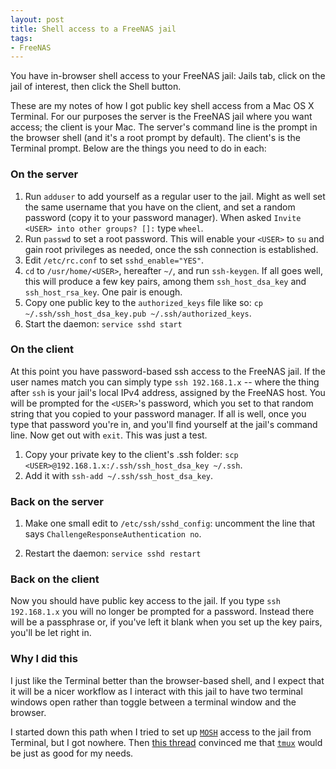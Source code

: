 ```yaml
---
layout: post
title: Shell access to a FreeNAS jail
tags:
- FreeNAS
---
```


You have in-browser shell access to your FreeNAS jail: Jails tab, click on the jail of interest, then click the Shell button. 

These are my notes of how I got public key shell access from a Mac OS X Terminal. For our purposes the server is the FreeNAS jail where you want access; the client is your Mac. The server's command line is the prompt in the browser shell (and it's a root prompt by default). The client's is the Terminal prompt. Below are the things you need to do in each:

### On the server

1. Run `adduser` to add yourself as a regular user to the jail. Might as well set the same username that you have on the client, and set a random password (copy it to your password manager). When asked `Invite <USER> into other groups? []:` type `wheel`. 
2. Run `passwd` to set a root password. This will enable your `<USER>` to `su` and gain root privileges as needed, once the ssh connection is established.
3. Edit `/etc/rc.conf` to set `sshd_enable="YES"`.
4. `cd` to `/usr/home/<USER>`, hereafter `~/`, and run `ssh-keygen`. If all goes well, this will produce a few key pairs, among them `ssh_host_dsa_key` and `ssh_host_rsa_key`. One pair is enough.
5. Copy one public key to the `authorized_keys` file like so: `cp ~/.ssh/ssh_host_dsa_key.pub ~/.ssh/authorized_keys`.
6. Start the daemon: `service sshd start`

### On the client

At this point you have password-based ssh access to the FreeNAS jail. If the user names match you can simply type `ssh 192.168.1.x` -- where the thing after `ssh` is your jail's local IPv4 address, assigned by the FreeNAS host. You will be prompted for the `<USER>`'s password, which you set to that random string that you copied to your password manager. If all is well, once you type that password you're in, and you'll find yourself at the jail's command line. Now get out with `exit`. This was just a test.

1. Copy your private key to the client's .ssh folder: `scp <USER>@192.168.1.x:/.ssh/ssh_host_dsa_key ~/.ssh`.
2. Add it with `ssh-add ~/.ssh/ssh_host_dsa_key`.

### Back on the server

1. Make one small edit to `/etc/ssh/sshd_config`: uncomment the line that says `ChallengeResponseAuthentication no`.

2. Restart the daemon: `service sshd restart`

### Back on the client

Now you should have public key access to the jail. If you type `ssh 192.168.1.x` you will no longer be prompted for a password. Instead there will be a passphrase or, if you've left it blank when you set up the key pairs, you'll be let right in.

### Why I did this

I just like the Terminal better than the browser-based shell, and I expect that it will be a nicer workflow as I interact with this jail to have two terminal windows open rather than toggle between a terminal window and the browser.

I started down this path when I tried to set up [`MOSH`](https://mosh.mit.edu/) access to the jail from Terminal, but I got nowhere. Then [this thread](https://forums.freenas.org/index.php?threads/install-mosh-on-freenas.25429/) convinced me that [`tmux`](http://tmux.sourceforge.net/) would be just as good for my needs.


